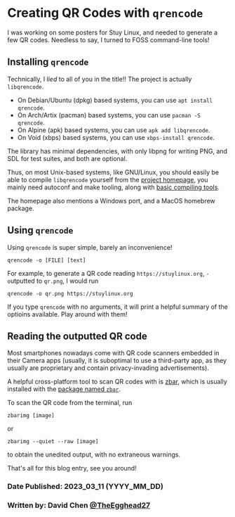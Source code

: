 # Creating QR Codes with `qrencode`

I was working on some posters for Stuy Linux, and needed to generate a few QR codes.
Needless to say, I turned to FOSS command-line tools!

## Installing `qrencode`
Technically, I *lied* to all of you in the title!! The project is actually `libqrencode`.

- On Debian/Ubuntu (dpkg) based systems, you can use `apt install qrencode`.
- On Arch/Artix (pacman) based systems, you can use `pacman -S qrencode`.
- On Alpine (apk) based systems, you can use `apk add libqrencode`.
- On Void (xbps) based systems, you can use `xbps-install qrencode`.

The library has minimal dependencies, with only libpng for writing PNG, and SDL for test suites, and both are optional.

Thus, on most Unix-based systems, like GNU/Linux, you should easily be able to compile `libqrencode` yourself from the [project homepage](https://fukuchi.org/works/qrencode/), you mainly need autoconf and make tooling, along with [basic compiling tools](install_gcc).

The homepage also mentions a Windows port, and a MacOS homebrew package.

## Using `qrencode`
Using `qrencode` is super simple, barely an inconvenience!

```shell
qrencode -o [FILE] [text]
```

For example, to generate a QR code reading `https://stuylinux.org`, `-o`utputted to `qr.png`, I would run 
```shell
qrencode -o qr.png https://stuylinux.org
``` 

If you type `qrencode` with no arguments, it will print a helpful summary of the optioins available. Play around with them!

## Reading the outputted QR code
Most smartphones nowadays come with QR code scanners embedded in their Camera apps (usually, it is suboptimal to use a third-party app, as they usually are proprietary and contain privacy-invading advertisements).

A helpful cross-platform tool to scan QR codes with is [zbar](https://zbar.sourceforge.net/), which is usually installed with the [package named `zbar`](https://repology.org/project/zbar/versions).

To scan the QR code from the terminal, run
```shell
zbarimg [image]
```
or
```shell
zbarimg --quiet --raw [image]
```
to obtain the unedited output, with no extraneous warnings.

That's all for this blog entry, see you around!

### Date Published: 2023_03_11 (YYYY_MM_DD)

### Written by: David Chen [@TheEgghead27](https://github.com/TheEgghead27)
